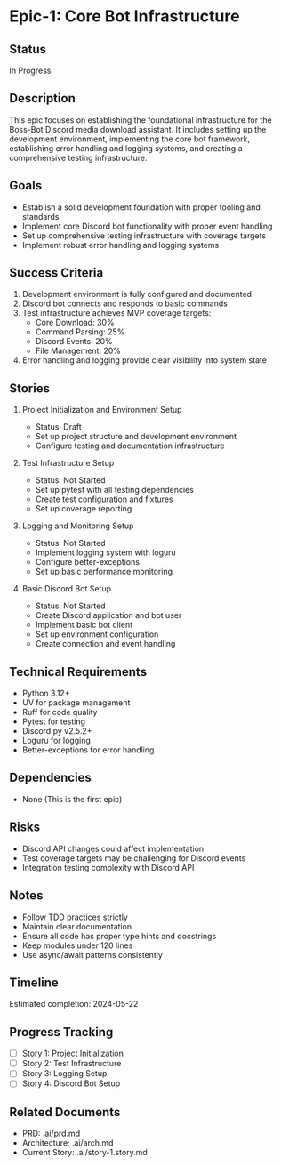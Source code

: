 # Epic-1: Core Bot Infrastructure

## Status
In Progress

## Description
This epic focuses on establishing the foundational infrastructure for the Boss-Bot Discord media download assistant. It includes setting up the development environment, implementing the core bot framework, establishing error handling and logging systems, and creating a comprehensive testing infrastructure.

## Goals
- Establish a solid development foundation with proper tooling and standards
- Implement core Discord bot functionality with proper event handling
- Set up comprehensive testing infrastructure with coverage targets
- Implement robust error handling and logging systems

## Success Criteria
1. Development environment is fully configured and documented
2. Discord bot connects and responds to basic commands
3. Test infrastructure achieves MVP coverage targets:
   - Core Download: 30%
   - Command Parsing: 25%
   - Discord Events: 20%
   - File Management: 20%
4. Error handling and logging provide clear visibility into system state

## Stories
1. Project Initialization and Environment Setup
   - Status: Draft
   - Set up project structure and development environment
   - Configure testing and documentation infrastructure

2. Test Infrastructure Setup
   - Status: Not Started
   - Set up pytest with all testing dependencies
   - Create test configuration and fixtures
   - Set up coverage reporting

3. Logging and Monitoring Setup
   - Status: Not Started
   - Implement logging system with loguru
   - Configure better-exceptions
   - Set up basic performance monitoring

4. Basic Discord Bot Setup
   - Status: Not Started
   - Create Discord application and bot user
   - Implement basic bot client
   - Set up environment configuration
   - Create connection and event handling

## Technical Requirements
- Python 3.12+
- UV for package management
- Ruff for code quality
- Pytest for testing
- Discord.py v2.5.2+
- Loguru for logging
- Better-exceptions for error handling

## Dependencies
- None (This is the first epic)

## Risks
- Discord API changes could affect implementation
- Test coverage targets may be challenging for Discord events
- Integration testing complexity with Discord API

## Notes
- Follow TDD practices strictly
- Maintain clear documentation
- Ensure all code has proper type hints and docstrings
- Keep modules under 120 lines
- Use async/await patterns consistently

## Timeline
Estimated completion: 2024-05-22

## Progress Tracking
- [ ] Story 1: Project Initialization
- [ ] Story 2: Test Infrastructure
- [ ] Story 3: Logging Setup
- [ ] Story 4: Discord Bot Setup

## Related Documents
- PRD: .ai/prd.md
- Architecture: .ai/arch.md
- Current Story: .ai/story-1.story.md
